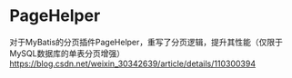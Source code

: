 # PageHelper
对于MyBatis的分页插件PageHelper，重写了分页逻辑，提升其性能（仅限于MySQL数据库的单表分页增强） 
https://blog.csdn.net/weixin_30342639/article/details/110300394
